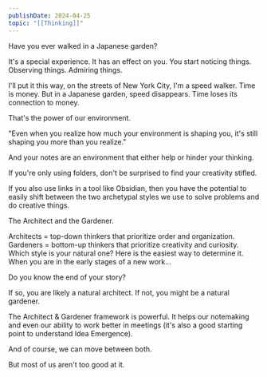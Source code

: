 ```yaml
---
publishDate: 2024-04-25
topic: "[[Thinking]]"
---
```

Have you ever walked in a Japanese garden?

It's a special experience. It has an effect on you. You start noticing things. Observing things. Admiring things.

I'll put it this way, on the streets of New York City, I'm a speed walker. Time is money. But in a Japanese garden, speed disappears. Time loses its connection to money.

That's the power of our environment.

"Even when you realize how much your environment is shaping you, it's still shaping you more than you realize."

And your notes are an environment that either help or hinder your thinking.

If you're only using folders, don't be surprised to find your creativity stifled.

If you also use links in a tool like Obsidian, then you have the potential to easily shift between the two archetypal styles we use to solve problems and do creative things.

The Architect and the Gardener.

Architects = top-down thinkers that prioritize order and organization.
Gardeners = bottom-up thinkers that prioritize creativity and curiosity.
Which style is your natural one? Here is the easiest way to determine it. When you are in the early stages of a new work…

Do you know the end of your story?

If so, you are likely a natural architect. If not, you might be a natural gardener.

The Architect & Gardener framework is powerful. It helps our notemaking and even our ability to work better in meetings (it's also a good starting point to understand Idea Emergence).

And of course, we can move between both.

But most of us aren't too good at it.